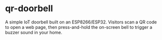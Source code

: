 # qr-doorbell
A simple IoT doorbell built on an ESP8266/ESP32. Visitors scan a QR code to open a web page, then press-and-hold the on-screen bell to trigger a buzzer sound in your home.
